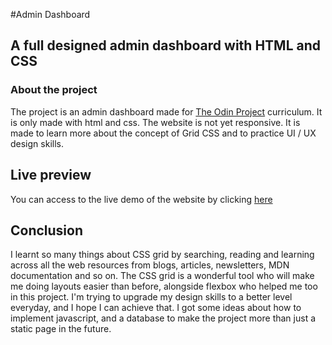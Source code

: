 #Admin Dashboard

## A full designed admin dashboard with HTML and CSS 

### About the project

The project is an admin dashboard made for [The Odin Project](https://www.theodinproject.com/lessons/node-path-intermediate-html-and-css-admin-dashboard) curriculum. It is only made with html and css. The website is not yet responsive.
It is made to learn more about the concept of Grid CSS and to practice UI / UX design skills.

## Live preview

You can access to the live demo of the website by clicking [here](https://yushi5058.github.io/admin-dashboard/)

## Conclusion 

I learnt so many things about CSS grid by searching, reading and learning across all the web resources from blogs, articles, newsletters, MDN documentation and so on.
The CSS grid is a wonderful tool who will make me doing layouts easier than before, alongside flexbox who helped me too in this project.
I'm trying to upgrade my design skills to a better level everyday, and I hope I can achieve that. 
I got some ideas about how to implement javascript, and a database to make the project more than just a static page in the future.
